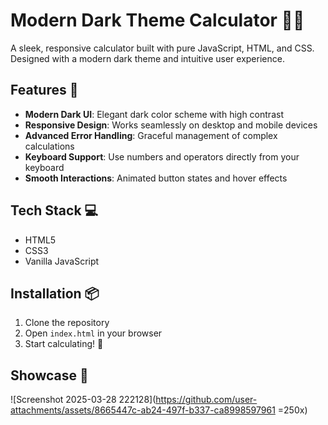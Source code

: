 # Modern Dark Theme Calculator 🧮✨

A sleek, responsive calculator built with pure JavaScript, HTML, and CSS. Designed with a modern dark theme and intuitive user experience.

## Features 🚀

- **Modern Dark UI**: Elegant dark color scheme with high contrast
- **Responsive Design**: Works seamlessly on desktop and mobile devices
- **Advanced Error Handling**: Graceful management of complex calculations
- **Keyboard Support**: Use numbers and operators directly from your keyboard
- **Smooth Interactions**: Animated button states and hover effects

## Tech Stack 💻

- HTML5
- CSS3
- Vanilla JavaScript

## Installation 📦

1. Clone the repository
2. Open `index.html` in your browser
3. Start calculating! 🔢

## Showcase 📸

![Screenshot 2025-03-28 222128](https://github.com/user-attachments/assets/8665447c-ab24-497f-b337-ca8998597961 =250x) 



